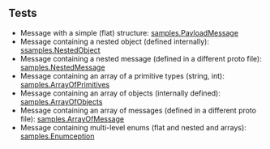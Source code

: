 Tests
-----
* Message with a simple (flat) structure: [samples.PayloadMessage](PayloadMessage.proto)
* Message containing a nested object (defined internally): [ssamples.NestedObject](NestedObject.proto)
* Message containing a nested message (defined in a different proto file): [samples.NestedMessage](NestedMessage.proto)
* Message containing an array of a primitive types (string, int): [samples.ArrayOfPrimitives](ArrayOfPrimitives.proto)
* Message containing an array of objects (internally defined): [samples.ArrayOfObjects](ArrayOfObjects.proto)
* Message containing an array of messages (defined in a different proto file): [samples.ArrayOfMessage](ArrayOfMessage.proto)
* Message containing multi-level enums (flat and nested and arrays): [samples.Enumception](Enumception.proto)
